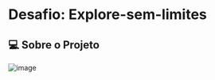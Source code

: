 # Desafio: Explore-sem-limites

## 💻 Sobre o Projeto

![image](https://github.com/Souzasud/explore_sem_limites/assets/133075307/4fa77651-2600-451c-8ce7-fe493c9014a3)
